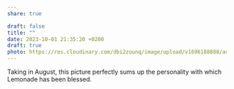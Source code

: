 ```yaml
---
share: true

draft: false
title: ""
date: 2023-10-01 21:35:20 +0200
draft: true
photo: https://res.cloudinary.com/dbi2zounq/image/upload/v1696188888/ad4n2opghogfcyyyigad.jpg
---
```


Taking in August, this picture perfectly sums up the personality with which Lemonade has been blessed.
